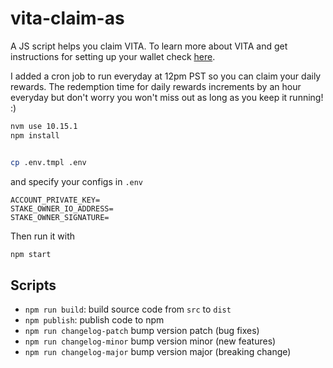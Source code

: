 # vita-claim-as

A JS script helps you claim VITA. To learn more about VITA and get instructions for setting up your wallet check [here](https://medium.com/iotex/claiming-vita-step-by-step-instructions-d3e47da997db).

I added a cron job to run everyday at 12pm PST so you can claim your daily rewards. The redemption time for daily rewards increments by an hour everyday but don't worry you won't miss out as long as you keep it running! :)

```bash
nvm use 10.15.1
npm install


cp .env.tmpl .env
```

and specify your configs in `.env`

```text
ACCOUNT_PRIVATE_KEY=
STAKE_OWNER_IO_ADDRESS=
STAKE_OWNER_SIGNATURE=
```

Then run it with

```bash
npm start
```

## Scripts

- `npm run build`: build source code from `src` to `dist`
- `npm publish`: publish code to npm
- `npm run changelog-patch` bump version patch (bug fixes)
- `npm run changelog-minor` bump version minor (new features)
- `npm run changelog-major` bump version major (breaking change)
